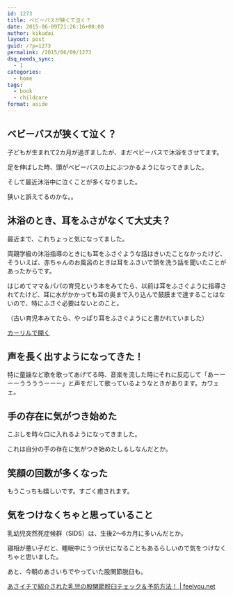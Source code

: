 ```yaml
---
id: 1273
title: ベビーバスが狭くて泣く？
date: 2015-06-09T21:26:16+00:00
author: kikudai
layout: post
guid: /?p=1273
permalink: /2015/06/09/1273
dsq_needs_sync:
  - 1
categories:
  - home
tags:
  - book
  - childcare
format: aside
---
```

## ベビーバスが狭くて泣く？

子どもが生まれて2カ月が過ぎましたが、まだベビーバスで沐浴をさせてます。
  
<!--more-->

足を伸ばした時、頭がベビーバスの上にぶつかるようになってきました。

そして最近沐浴中に泣くことが多くなりました。

狭いと訴えてるのかな。。

## 沐浴のとき、耳をふさがなくて大丈夫？

最近まで、これちょっと気になってました。

両親学級の沐浴指導のときにも耳をふさぐような話はきいたことなかったけど、そういえば、赤ちゃんのお風呂のときは耳をふさいで頭を洗う話を聞いたことがあったからです。

はじめてママ＆パパの育児という本をみてたら、以前は耳をふさぐように指導されてたけど、耳に水がかかっても耳の奥まで入り込んで鼓膜まで達することはないので、特にふさぐ必要はないとのこと。
  
（古い育児本みてたら、やっぱり耳をふさぐようにと書かれていました）

<a class="calil-widget" href="http://calil.jp/book/4072955442" data-widget-isbn="4072955442" data-widget-appkey="58f03cb403271b112a914da4ea971431" data-widget-width="100%" data-widget-associateid="kikudai-22" data-widget-image="true" data-widget-title="はじめてママ&パパの育児―0~3才赤ちゃんとの暮らし 気がかりがスッキリ! (主婦の友実用No.1シリーズ)" data-widget-author="五十嵐 隆">カーリルで開く</a>

## 声を長く出すようになってきた！

特に童謡など歌を歌ってあげてる時、音楽を流した時にそれに反応して「あーーーーううううーーー」と声をだして歌っているようなときがあります。カワェェ。

## 手の存在に気がつき始めた

こぶしを時々口に入れるようになってきました。
  
これは自分の手の存在に気がつき始めたしるしなんだとか。

## 笑顔の回数が多くなった

もうこっちも嬉しいです。すごく癒されます。

## 気をつけなくちゃと思っていること

乳幼児突然死症候群（SIDS）は、生後2～6カ月に多いんだとか。

寝相が悪い子だと、睡眠中にうつ伏せになることもあるらしいので気をつけなくちゃと思いました。

あと、今朝のあさいちでやっていた股関節脱臼も。

<a href="http://feelyou.net/%E5%AD%90%E8%82%B2%E3%81%A6/%E3%81%82%E3%81%95%E3%82%A4%E3%83%81%E4%B9%B3%E5%85%90%E3%81%AE%E8%82%A1%E9%96%A2%E7%AF%80%E8%84%B1%E8%87%BC/" target="_blank">あさイチで紹介された乳児の股関節脱臼チェック＆予防方法！ | feelyou.net</a>